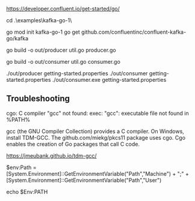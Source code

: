 https://developer.confluent.io/get-started/go/

cd .\examples\kafka-go-1\


go mod init kafka-go-1
go get github.com/confluentinc/confluent-kafka-go/kafka

go build -o out/producer util.go producer.go

go build -o out/consumer util.go consumer.go

./out/producer getting-started.properties
./out/consumer getting-started.properties 
./out/consumer.exe getting-started.properties 
## Troubleshooting


cgo: C compiler "gcc" not found: exec: "gcc": executable file not found in %PATH%

gcc (the GNU Compiler Collection) provides a C compiler. On Windows, install TDM-GCC. The github.com/miekg/pkcs11 package uses cgo. Cgo enables the creation of Go packages that call C code.

https://jmeubank.github.io/tdm-gcc/

$env:Path = [System.Environment]::GetEnvironmentVariable("Path","Machine") + ";" + [System.Environment]::GetEnvironmentVariable("Path","User")

echo $Env:PATH
